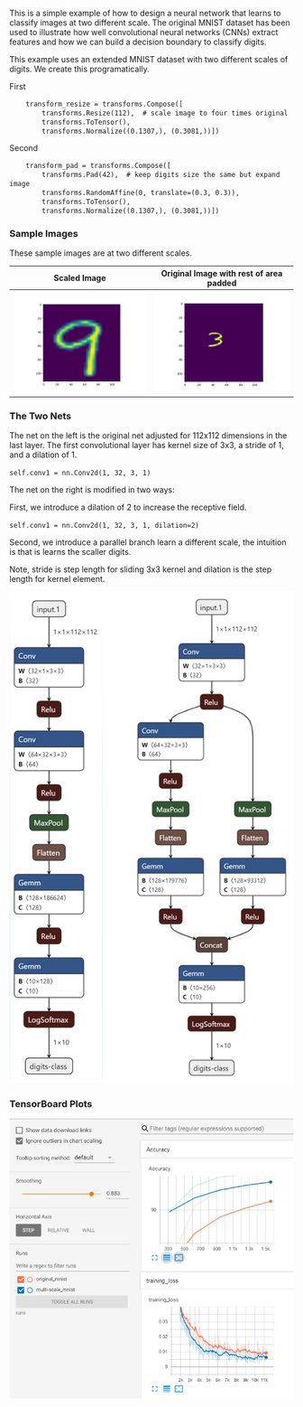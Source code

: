 
This is a simple example of how to design a neural network that learns to classify images at two different scale. The original MNIST dataset has been used to illustrate how well convolutional neural networks (CNNs) extract features and how we can build a decision boundary to classify digits. 

This example uses an extended MNIST dataset with two different scales of digits. We create this programatically.

First
```
    transform_resize = transforms.Compose([
        transforms.Resize(112),  # scale image to four times original
        transforms.ToTensor(),
        transforms.Normalize((0.1307,), (0.3081,))])
```
Second
```
    transform_pad = transforms.Compose([
        transforms.Pad(42),  # keep digits size the same but expand image
        transforms.RandomAffine(0, translate=(0.3, 0.3)),
        transforms.ToTensor(),
        transforms.Normalize((0.1307,), (0.3081,))])
```

### Sample Images
These sample images are at two different scales.

| Scaled Image                                              | Original Image with rest of area padded                   |
| ----------------------------------------------------------|---------------------------------------------------------- |
|![mnist images](./assets/Figure_1.png "Image") | ![mnist images](./assets/Figure_2.png "Image")|


### The Two Nets
The net on the left is the original net adjusted for 112x112 dimensions in the last layer. The first convolutional layer has kernel size of 3x3, a stride of 1, and a dilation of 1.

`self.conv1 = nn.Conv2d(1, 32, 3, 1)`

The net on the right is modified in two ways:

First, we introduce a dilation of 2 to increase the receptive field. 

`self.conv1 = nn.Conv2d(1, 32, 3, 1, dilation=2)`

Second, we introduce a parallel branch learn a different scale, the intuition is that is learns the scaller digits.

Note, stride is step length for sliding 3x3 kernel and dilation is the step length for kernel element.

![mnist images](./assets/combined-nets.png "Image")


### TensorBoard Plots
![mnist images](./assets/TB-test-accuracy-loss.PNG "Image")
